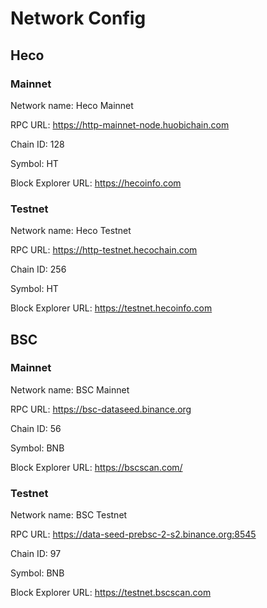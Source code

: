 # Network Config



## Heco

### Mainnet

Network name: Heco Mainnet

RPC URL: https://http-mainnet-node.huobichain.com

Chain ID: 128

Symbol: HT

Block Explorer URL: https://hecoinfo.com

### Testnet

Network name: Heco Testnet

RPC URL: https://http-testnet.hecochain.com

Chain ID: 256

Symbol: HT

Block Explorer URL: https://testnet.hecoinfo.com



## BSC

### Mainnet

Network name: BSC Mainnet

RPC URL: https://bsc-dataseed.binance.org

Chain ID: 56

Symbol: BNB

Block Explorer URL: https://bscscan.com/

### Testnet

Network name: BSC Testnet

RPC URL: https://data-seed-prebsc-2-s2.binance.org:8545

Chain ID: 97

Symbol: BNB

Block Explorer URL: https://testnet.bscscan.com

